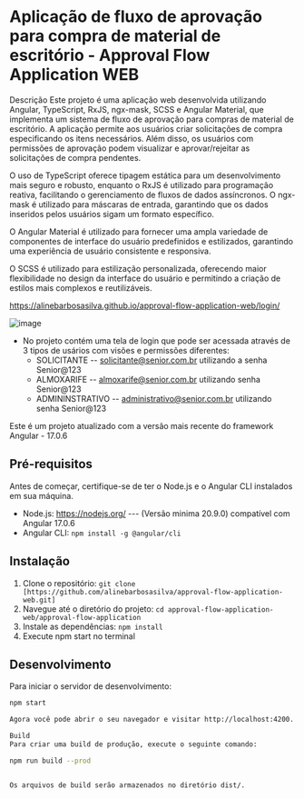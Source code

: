 #  Aplicação de fluxo de aprovação para compra de material de escritório - Approval Flow Application WEB
Descrição
Este projeto é uma aplicação web desenvolvida utilizando Angular, TypeScript, RxJS, ngx-mask, SCSS e Angular Material, que implementa um sistema de fluxo de aprovação para compras de material de escritório. A aplicação permite aos usuários criar solicitações de compra especificando os itens necessários. Além disso, os usuários com permissões de aprovação podem visualizar e aprovar/rejeitar as solicitações de compra pendentes.

O uso de TypeScript oferece tipagem estática para um desenvolvimento mais seguro e robusto, enquanto o RxJS é utilizado para programação reativa, facilitando o gerenciamento de fluxos de dados assíncronos. O ngx-mask é utilizado para máscaras de entrada, garantindo que os dados inseridos pelos usuários sigam um formato específico.

O Angular Material é utilizado para fornecer uma ampla variedade de componentes de interface do usuário predefinidos e estilizados, garantindo uma experiência de usuário consistente e responsiva.

O SCSS é utilizado para estilização personalizada, oferecendo maior flexibilidade no design da interface do usuário e permitindo a criação de estilos mais complexos e reutilizáveis.

https://alinebarbosasilva.github.io/approval-flow-application-web/login/

![image](https://github.com/alinebarbosasilva/approval-flow-application-web/assets/80774707/38a9ea8b-57ae-45af-a62f-70ff9442c6b7)


- No projeto contém uma tela de login que pode ser acessada através de 3 tipos de usários com visões e permissões diferentes:
  - SOLICITANTE -- solicitante@senior.com.br utilizando a senha Senior@123
  - ALMOXARIFE --  almoxarife@senior.com.br  utilizando senha Senior@123
  - ADMININSTRATIVO -- administrativo@senior.com.br  utilizando senha Senior@123

Este é um projeto atualizado com a versão mais recente do framework Angular - 17.0.6 

## Pré-requisitos

Antes de começar, certifique-se de ter o Node.js e o Angular CLI instalados em sua máquina.

- Node.js: https://nodejs.org/  --- (Versão minima 20.9.0) compatível com Angular 17.0.6
- Angular CLI: `npm install -g @angular/cli`

## Instalação

1. Clone o repositório: `git clone [https://github.com/alinebarbosasilva/approval-flow-application-web.git]`
2. Navegue até o diretório do projeto: `cd approval-flow-application-web/approval-flow-application`
3. Instale as dependências: `npm install`
4. Execute npm start no terminal
   
## Desenvolvimento

Para iniciar o servidor de desenvolvimento:

```bash
npm start

Agora você pode abrir o seu navegador e visitar http://localhost:4200.

Build
Para criar uma build de produção, execute o seguinte comando:

npm run build --prod


Os arquivos de build serão armazenados no diretório dist/.
